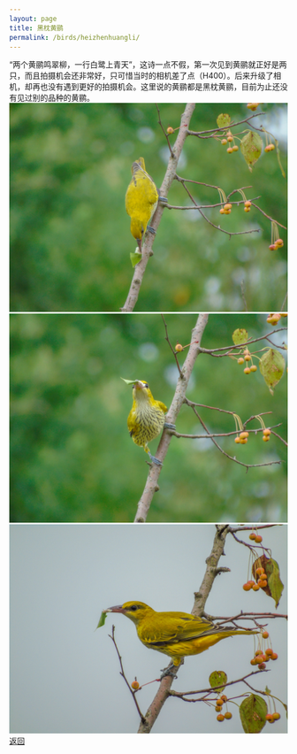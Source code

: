```yaml
---
layout: page
title: 黑枕黄鹂
permalink: /birds/heizhenhuangli/
---
```

“两个黄鹂鸣翠柳，一行白鹭上青天”，这诗一点不假，第一次见到黄鹂就正好是两只，而且拍摄机会还非常好，只可惜当时的相机差了点（H400）。后来升级了相机，却再也没有遇到更好的拍摄机会。这里说的黄鹂都是黑枕黄鹂，目前为止还没有见过别的品种的黄鹂。
![](../picture/黑枕黄鹂/DSC06210.jpg)
![](../picture/黑枕黄鹂/DSC06211.jpg)
![](../picture/黑枕黄鹂/DSC06215.jpg)
[返回](../../)